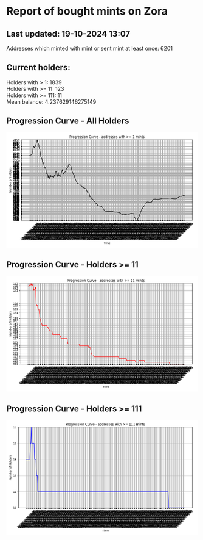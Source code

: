 # Report of bought mints on Zora
## Last updated: 19-10-2024 13:07
Addresses which minted with mint or sent mint at least once: 6201

## Current holders:
Holders with > 1: 1839  
Holders with >= 11: 123  
Holders with >= 111: 11  
Mean balance: 4.237629146275149  

## Progression Curve - All Holders
![addresses with >= 1 mint](progression_curve_all.png)
## Progression Curve - Holders >= 11
![addresses with >= 11 mints](progression_curve_gt_11.png)
## Progression Curve - Holders >= 111
![addresses with >= 111 mints](progression_curve_gt_111.png)
